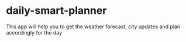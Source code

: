 # daily-smart-planner
This app will help you to get the weather forecast, city updates and plan accordingly for the day
